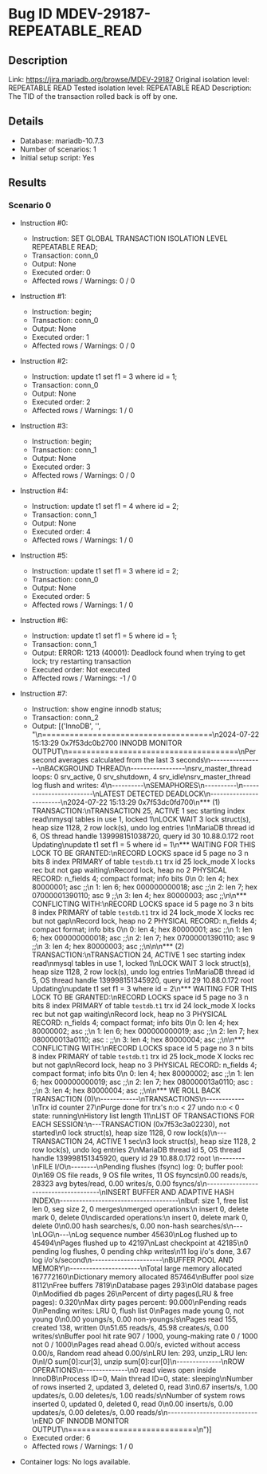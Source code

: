 # Bug ID MDEV-29187-REPEATABLE_READ

## Description

Link:                     https://jira.mariadb.org/browse/MDEV-29187
Original isolation level: REPEATABLE READ
Tested isolation level:   REPEATABLE READ
Description:              The TID of the transaction rolled back is off by one.


## Details
 * Database: mariadb-10.7.3
 * Number of scenarios: 1
 * Initial setup script: Yes

## Results
### Scenario 0
 * Instruction #0:
     - Instruction:  SET GLOBAL TRANSACTION ISOLATION LEVEL REPEATABLE READ;
     - Transaction: conn_0
     - Output: None
     - Executed order: 0
     - Affected rows / Warnings: 0 / 0
 * Instruction #1:
     - Instruction:  begin;
     - Transaction: conn_0
     - Output: None
     - Executed order: 1
     - Affected rows / Warnings: 0 / 0
 * Instruction #2:
     - Instruction:  update t1 set f1 = 3 where id = 1;
     - Transaction: conn_0
     - Output: None
     - Executed order: 2
     - Affected rows / Warnings: 1 / 0
 * Instruction #3:
     - Instruction:  begin;
     - Transaction: conn_1
     - Output: None
     - Executed order: 3
     - Affected rows / Warnings: 0 / 0
 * Instruction #4:
     - Instruction:  update t1 set f1 = 4 where id = 2;
     - Transaction: conn_1
     - Output: None
     - Executed order: 4
     - Affected rows / Warnings: 1 / 0
 * Instruction #5:
     - Instruction:  update t1 set f1 = 3 where id = 2;
     - Transaction: conn_0
     - Output: None
     - Executed order: 5
     - Affected rows / Warnings: 1 / 0
 * Instruction #6:
     - Instruction:  update t1 set f1 = 5 where id = 1;
     - Transaction: conn_1
     - Output: ERROR: 1213 (40001): Deadlock found when trying to get lock; try restarting transaction
     - Executed order: Not executed
     - Affected rows / Warnings: -1 / 0
 * Instruction #7:
     - Instruction:  show engine innodb status;
     - Transaction: conn_2
     - Output: [('InnoDB', '', "\n=====================================\n2024-07-22 15:13:29 0x7f53dc0b2700 INNODB MONITOR OUTPUT\n=====================================\nPer second averages calculated from the last 3 seconds\n-----------------\nBACKGROUND THREAD\n-----------------\nsrv_master_thread loops: 0 srv_active, 0 srv_shutdown, 4 srv_idle\nsrv_master_thread log flush and writes: 4\n----------\nSEMAPHORES\n----------\n------------------------\nLATEST DETECTED DEADLOCK\n------------------------\n2024-07-22 15:13:29 0x7f53dc0fd700\n*** (1) TRANSACTION:\nTRANSACTION 25, ACTIVE 1 sec starting index read\nmysql tables in use 1, locked 1\nLOCK WAIT 3 lock struct(s), heap size 1128, 2 row lock(s), undo log entries 1\nMariaDB thread id 6, OS thread handle 139998151038720, query id 30 10.88.0.172 root Updating\nupdate t1 set f1 = 5 where id = 1\n*** WAITING FOR THIS LOCK TO BE GRANTED:\nRECORD LOCKS space id 5 page no 3 n bits 8 index PRIMARY of table `testdb`.`t1` trx id 25 lock_mode X locks rec but not gap waiting\nRecord lock, heap no 2 PHYSICAL RECORD: n_fields 4; compact format; info bits 0\n 0: len 4; hex 80000001; asc     ;;\n 1: len 6; hex 000000000018; asc       ;;\n 2: len 7; hex 07000001390110; asc     9  ;;\n 3: len 4; hex 80000003; asc     ;;\n\n*** CONFLICTING WITH:\nRECORD LOCKS space id 5 page no 3 n bits 8 index PRIMARY of table `testdb`.`t1` trx id 24 lock_mode X locks rec but not gap\nRecord lock, heap no 2 PHYSICAL RECORD: n_fields 4; compact format; info bits 0\n 0: len 4; hex 80000001; asc     ;;\n 1: len 6; hex 000000000018; asc       ;;\n 2: len 7; hex 07000001390110; asc     9  ;;\n 3: len 4; hex 80000003; asc     ;;\n\n\n*** (2) TRANSACTION:\nTRANSACTION 24, ACTIVE 1 sec starting index read\nmysql tables in use 1, locked 1\nLOCK WAIT 3 lock struct(s), heap size 1128, 2 row lock(s), undo log entries 1\nMariaDB thread id 5, OS thread handle 139998151345920, query id 29 10.88.0.172 root Updating\nupdate t1 set f1 = 3 where id = 2\n*** WAITING FOR THIS LOCK TO BE GRANTED:\nRECORD LOCKS space id 5 page no 3 n bits 8 index PRIMARY of table `testdb`.`t1` trx id 24 lock_mode X locks rec but not gap waiting\nRecord lock, heap no 3 PHYSICAL RECORD: n_fields 4; compact format; info bits 0\n 0: len 4; hex 80000002; asc     ;;\n 1: len 6; hex 000000000019; asc       ;;\n 2: len 7; hex 080000013a0110; asc     :  ;;\n 3: len 4; hex 80000004; asc     ;;\n\n*** CONFLICTING WITH:\nRECORD LOCKS space id 5 page no 3 n bits 8 index PRIMARY of table `testdb`.`t1` trx id 25 lock_mode X locks rec but not gap\nRecord lock, heap no 3 PHYSICAL RECORD: n_fields 4; compact format; info bits 0\n 0: len 4; hex 80000002; asc     ;;\n 1: len 6; hex 000000000019; asc       ;;\n 2: len 7; hex 080000013a0110; asc     :  ;;\n 3: len 4; hex 80000004; asc     ;;\n\n*** WE ROLL BACK TRANSACTION (0)\n------------\nTRANSACTIONS\n------------\nTrx id counter 27\nPurge done for trx's n:o < 27 undo n:o < 0 state: running\nHistory list length 11\nLIST OF TRANSACTIONS FOR EACH SESSION:\n---TRANSACTION (0x7f53c3a02230), not started\n0 lock struct(s), heap size 1128, 0 row lock(s)\n---TRANSACTION 24, ACTIVE 1 sec\n3 lock struct(s), heap size 1128, 2 row lock(s), undo log entries 2\nMariaDB thread id 5, OS thread handle 139998151345920, query id 29 10.88.0.172 root \n--------\nFILE I/O\n--------\nPending flushes (fsync) log: 0; buffer pool: 0\n169 OS file reads, 9 OS file writes, 11 OS fsyncs\n0.00 reads/s, 28323 avg bytes/read, 0.00 writes/s, 0.00 fsyncs/s\n-------------------------------------\nINSERT BUFFER AND ADAPTIVE HASH INDEX\n-------------------------------------\nIbuf: size 1, free list len 0, seg size 2, 0 merges\nmerged operations:\n insert 0, delete mark 0, delete 0\ndiscarded operations:\n insert 0, delete mark 0, delete 0\n0.00 hash searches/s, 0.00 non-hash searches/s\n---\nLOG\n---\nLog sequence number 45630\nLog flushed up to   45494\nPages flushed up to 42197\nLast checkpoint at  42185\n0 pending log flushes, 0 pending chkp writes\n11 log i/o's done, 3.67 log i/o's/second\n----------------------\nBUFFER POOL AND MEMORY\n----------------------\nTotal large memory allocated 167772160\nDictionary memory allocated 857464\nBuffer pool size   8112\nFree buffers       7819\nDatabase pages     293\nOld database pages 0\nModified db pages  26\nPercent of dirty pages(LRU & free pages): 0.320\nMax dirty pages percent: 90.000\nPending reads 0\nPending writes: LRU 0, flush list 0\nPages made young 0, not young 0\n0.00 youngs/s, 0.00 non-youngs/s\nPages read 155, created 138, written 0\n51.65 reads/s, 45.98 creates/s, 0.00 writes/s\nBuffer pool hit rate 907 / 1000, young-making rate 0 / 1000 not 0 / 1000\nPages read ahead 0.00/s, evicted without access 0.00/s, Random read ahead 0.00/s\nLRU len: 293, unzip_LRU len: 0\nI/O sum[0]:cur[3], unzip sum[0]:cur[0]\n--------------\nROW OPERATIONS\n--------------\n0 read views open inside InnoDB\nProcess ID=0, Main thread ID=0, state: sleeping\nNumber of rows inserted 2, updated 3, deleted 0, read 3\n0.67 inserts/s, 1.00 updates/s, 0.00 deletes/s, 1.00 reads/s\nNumber of system rows inserted 0, updated 0, deleted 0, read 0\n0.00 inserts/s, 0.00 updates/s, 0.00 deletes/s, 0.00 reads/s\n----------------------------\nEND OF INNODB MONITOR OUTPUT\n============================\n")]
     - Executed order: 6
     - Affected rows / Warnings: 1 / 0

 * Container logs:
   No logs available.
